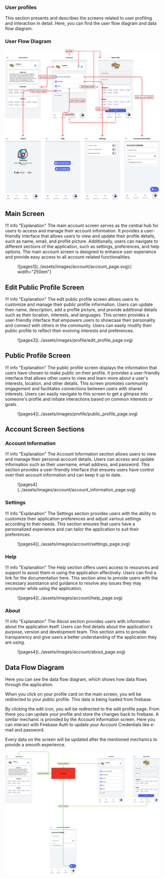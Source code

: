 
### User profiles

This section presents and describes the screens related to user profiling and interaction in detail. Here, you can find the user flow diagram and data flow diagram.

### User Flow Diagram

![User Flow Diagramm](../assets/images/account/account_screen_user_flow_diagram.svg)

## Main Screen
!!! info "Explanation"
    The main account screen serves as the central hub for users to access and manage their account information. It provides a user-friendly interface that allows users to view and update their profile details, such as name, email, and profile picture. Additionally, users can navigate to different sections of the application, such as settings, preferences, and help options. The main account screen is designed to enhance user experience and provide easy access to all account-related functionalities.

<figure markdown="span">
![pages1](../assets/images/account/account_page.svg){: width="250em"}
</figure>

## Edit Public Profile Screen
!!! info "Explanation"
    The edit public profile screen allows users to customize and manage their public profile information. Users can update their name, description, add a profile picture, and provide additional details such as their location, interests, and languages. This screen provides a user-friendly interface that empowers users to showcase their personality and connect with others in the community. Users can easily modify their public profile to reflect their evolving interests and preferences.

<figure markdown="span">
![pages3](../assets/images/profile/edit_profile_page.svg)
</figure>
    
## Public Profile Screen
!!! info "Explanation"
    The public profile screen displays the information that users have chosen to make public on their profile. It provides a user-friendly interface that allows other users to view and learn more about a user's interests, location, and other details. This screen promotes community engagement and facilitates connections between users with shared interests. Users can easily navigate to this screen to get a glimpse into someone's profile and initiate interactions based on common interests or goals.

<figure markdown="span">
![pages4](../assets/images/profile/public_profile_page.svg)
</figure>

## Account Screen Sections

### Account Information
!!! info "Explanation"
    The Account Information section allows users to view and manage their personal account details. Users can access and update information such as their username, email address, and password. This section provides a user-friendly interface that ensures users have control over their account information and can keep it up to date.

<figure markdown="span">
![pages4](../assets/images/account/account_information_page.svg)
</figure>

### Settings
!!! info "Explanation"
    The Settings section provides users with the ability to customize their application preferences and adjust various settings according to their needs. This section ensures that users have a personalized experience and can tailor the application to suit their preferences.

<figure markdown="span">
![pages4](../assets/images/account/settings_page.svg)
</figure>

### Help
!!! info "Explanation"
    The Help section offers users access to resources and support to assist them in using the application effectively. Users can find a link for the documentation here. This section aims to provide users with the necessary assistance and guidance to resolve any issues they may encounter while using the application.

<figure markdown="span">
![pages4](../assets/images/account/help_page.svg)
</figure>

### About
!!! info "Explanation"
    The About section provides users with information about the application itself. Users can find details about the application's purpose, version and development team. This section aims to provide transparency and give users a better understanding of the application they are using.

<figure markdown="span">
![pages4](../assets/images/account/about_page.svg)
</figure>

## Data Flow Diagram

Here you can see the data flow diagram, which shows how data flows through the application.

When you click on your profile card on the main screen, you will be redirected to your public profile. This data is being loaded from firebase.

By clicking the edit icon, you will be redirected to the edit profile page. From there you can update your profile and store the changes back to firebase.
A similar mechanic is provided by the Account Information screen. Here you can interact with Firebase Auth to update your Account Credentials like e-mail and password.

Every data on the screen will be updated after the mentioned mechanics to provide a smooth experience.

![dataflow](../assets/images/account/account_screen_data_flow_diagram.svg)